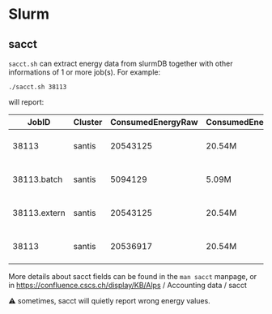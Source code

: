 # Slurm

## sacct

`sacct.sh` can extract energy data from slurmDB together with other
informations of 1 or more job(s). For example:

```
./sacct.sh 38113
```

will report:

|JobID       |Cluster|ConsumedEnergyRaw|ConsumedEnergy|AllocTRES                                                |ElapsedRaw|Elapsed |Start              |End                |User    |Account|Group  |JobName     |NCPUS|AllocNodes|NNodes|NodeList                        |ReqNodes|NTasks|Partition|State    |
|------------|-------|-----------------|--------------|---------------------------------------------------------|----------|--------|-------------------|-------------------|--------|-------|-------|------------|-----|----------|------|--------------------------------|--------|------|---------|---------|
|38113       |santis |20543125         |20.54M        |billing=1152,cpu=1152,energy=20543125,mem=1840000M,node=4|2102      |00:35:02|2024-03-15-20:24:16|2024-03-15-20:59:18|piccinal|       |csstaff|eff.slm     |1152 |4         |4     |nid[001002,001004,001012,001014]|4       |      |normal   |COMPLETED|
|38113.batch |santis |5094129          |5.09M         |cpu=288,mem=460000M,node=1                               |2102      |00:35:02|2024-03-15-20:24:16|2024-03-15-20:59:18|        |       |       |batch       |288  |1         |1     |nid001002                       |1       |1     |         |COMPLETED|
|38113.extern|santis |20543125         |20.54M        |billing=1152,cpu=1152,mem=1840000M,node=4                |2102      |00:35:02|2024-03-15-20:24:16|2024-03-15-20:59:18|        |       |       |extern      |1152 |4         |4     |nid[001002,001004,001012,001014]|4       |4     |         |COMPLETED|
|38113       |santis |20536917         |20.54M        |cpu=1152,mem=1840000M,node=4                             |2101      |00:35:01|2024-03-15-20:24:16|2024-03-15-20:59:17|        |       |       |cuda-vars.sh|1152 |4         |4     |nid[001002,001004,001012,001014]|4       |16    |         |COMPLETED|

More details about sacct fields can be found in the `man sacct` manpage,
or in https://confluence.cscs.ch/display/KB/Alps / Accounting data / sacct

:warning: sometimes, sacct will quietly report wrong energy values.
